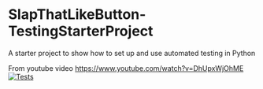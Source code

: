 # SlapThatLikeButton-TestingStarterProject
A starter project to show how to set up and use automated testing in Python

From youtube video https://www.youtube.com/watch?v=DhUpxWjOhME
[![Tests](https://github.com/PhilippeDataScienc/Automated_testing_Git/actions/workflows/tests.yml/badge.svg)](https://github.com/PhilippeDataScienc/Automated_testing_Git/actions/workflows/tests.yml)